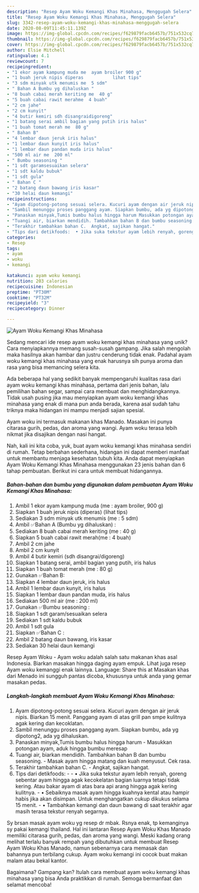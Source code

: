 ```yaml
---
description: "Resep Ayam Woku Kemangi Khas Minahasa, Menggugah Selera"
title: "Resep Ayam Woku Kemangi Khas Minahasa, Menggugah Selera"
slug: 3342-resep-ayam-woku-kemangi-khas-minahasa-menggugah-selera
date: 2020-08-09T11:45:11.139Z
image: https://img-global.cpcdn.com/recipes/f629879facb6457b/751x532cq70/ayam-woku-kemangi-khas-minahasa-foto-resep-utama.jpg
thumbnail: https://img-global.cpcdn.com/recipes/f629879facb6457b/751x532cq70/ayam-woku-kemangi-khas-minahasa-foto-resep-utama.jpg
cover: https://img-global.cpcdn.com/recipes/f629879facb6457b/751x532cq70/ayam-woku-kemangi-khas-minahasa-foto-resep-utama.jpg
author: Elsie Mitchell
ratingvalue: 4.1
reviewcount: 7
recipeingredient:
- "1 ekor ayam kampung muda me  ayam broiler 900 g"
- "1 buah jeruk nipis diperas           lihat tips"
- "3 sdm minyak utk menumis me  5 sdm"
- " Bahan A Bumbu yg dihaluskan "
- "8 buah cabai merah keriting me  40 g"
- "5 buah cabai rawit merahme  4 buah"
- "2 cm jahe"
- "2 cm kunyit"
- "4 butir kemiri sdh disangraidigoreng"
- "1 batang serai ambil bagian yang putih iris halus"
- "1 buah tomat merah me  80 g"
- " Bahan B"
- "4 lembar daun jeruk iris halus"
- "1 lembar daun kunyit iris halus"
- "1 lembar daun pandan muda iris halus"
- "500 ml air me  200 ml"
- " Bumbu seasoning "
- "1 sdt garamsesuaikan selera"
- "1 sdt kaldu bubuk"
- "1 sdt gula"
- " Bahan C "
- "2 batang daun bawang iris kasar"
- "30 helai daun kemangi"
recipeinstructions:
- "Ayam dipotong-potong sesuai selera. Kucuri ayam dengan air jeruk nipis. Biarkan 15 menit. Panggang ayam di atas grill pan smpe kulitnya agak kering dan kecoklatan."
- "Sambil menunggu proses panggang ayam. Siapkan bumbu, ada yg dipotong2, ada yg dihaluskan."
- "Panaskan minyak,Tumis bumbu halus hingga harum Masukkan potongan ayam, aduk hingga bumbu meresap"
- "Tuangi air, biarkan mendidih. Tambahkan bahan B dan bumbu seasoning.  Masak ayam hingga matang dan kuah menyusut. Cek rasa."
- "Terakhir tambahkan bahan C.  Angkat, sajikan hangat."
- "Tips dari detikfoods:  • Jika suka tekstur ayam lebih renyah, goreng sebentar ayam hingga agak kecokelatan bagian luarnya tetapi tidak kering. Atau bakar ayam di atas bara api arang hingga agak kering kulitnya. • Sebaiknya masak ayam hingga kuahnya kental atau hampir habis jika akan disimpan. Untuk menghangatkan cukup dikukus selama 15 menit. • Tambahkan kemangi dan daun bawang di saat terakhir agar masih terasa tekstur renyah segarnya."
categories:
- Resep
tags:
- ayam
- woku
- kemangi

katakunci: ayam woku kemangi 
nutrition: 203 calories
recipecuisine: Indonesian
preptime: "PT30M"
cooktime: "PT32M"
recipeyield: "3"
recipecategory: Dinner

---
```



![Ayam Woku Kemangi Khas Minahasa](https://img-global.cpcdn.com/recipes/f629879facb6457b/751x532cq70/ayam-woku-kemangi-khas-minahasa-foto-resep-utama.jpg)

Sedang mencari ide resep ayam woku kemangi khas minahasa yang unik? Cara menyiapkannya memang susah-susah gampang. Jika salah mengolah maka hasilnya akan hambar dan justru cenderung tidak enak. Padahal ayam woku kemangi khas minahasa yang enak harusnya sih punya aroma dan rasa yang bisa memancing selera kita.

Ada beberapa hal yang sedikit banyak mempengaruhi kualitas rasa dari ayam woku kemangi khas minahasa, pertama dari jenis bahan, lalu pemilihan bahan segar, sampai cara membuat dan menghidangkannya. Tidak usah pusing jika mau menyiapkan ayam woku kemangi khas minahasa yang enak di mana pun anda berada, karena asal sudah tahu triknya maka hidangan ini mampu menjadi sajian spesial.

Ayam woku ini termasuk makanan khas Manado. Masakan ini punya citarasa gurih, pedas, dan aroma yang wangi. Ayam woku terasa lebih nikmat jika disajikan dengan nasi hangat.


Nah, kali ini kita coba, yuk, buat ayam woku kemangi khas minahasa sendiri di rumah. Tetap berbahan sederhana, hidangan ini dapat memberi manfaat untuk membantu menjaga kesehatan tubuh kita. Anda dapat menyiapkan Ayam Woku Kemangi Khas Minahasa menggunakan 23 jenis bahan dan 6 tahap pembuatan. Berikut ini cara untuk membuat hidangannya.

<!--inarticleads1-->

##### Bahan-bahan dan bumbu yang digunakan dalam pembuatan Ayam Woku Kemangi Khas Minahasa:

1. Ambil 1 ekor ayam kampung muda (me : ayam broiler, 900 g)
1. Siapkan 1 buah jeruk nipis (diperas)           (lihat tips)
1. Sediakan 3 sdm minyak utk menumis (me : 5 sdm)
1. Ambil  ✅Bahan A (Bumbu yg dihaluskan) :
1. Sediakan 8 buah cabai merah keriting (me : 40 g)
1. Siapkan 5 buah cabai rawit merah(me : 4 buah)
1. Ambil 2 cm jahe
1. Ambil 2 cm kunyit
1. Ambil 4 butir kemiri (sdh disangrai/digoreng)
1. Siapkan 1 batang serai, ambil bagian yang putih, iris halus
1. Siapkan 1 buah tomat merah (me : 80 g)
1. Gunakan  ✅Bahan B:
1. Siapkan 4 lembar daun jeruk, iris halus
1. Ambil 1 lembar daun kunyit, iris halus
1. Siapkan 1 lembar daun pandan muda, iris halus
1. Sediakan 500 ml air (me : 200 ml)
1. Gunakan  ✅Bumbu seasoning :
1. Siapkan 1 sdt garam/sesuaikan selera
1. Sediakan 1 sdt kaldu bubuk
1. Ambil 1 sdt gula
1. Siapkan  ✅Bahan C :
1. Ambil 2 batang daun bawang, iris kasar
1. Sediakan 30 helai daun kemangi


Resep Ayam Woku - Ayam woku adalah salah satu makanan khas asal Indonesia. Biarkan masakan hingga daging ayam empuk. Lihat juga resep Ayam woku kemanggi enak lainnya. Language: Share this at Masakan khas dari Menado ini sungguh pantas dicoba, khususnya untuk anda yang gemar masakan pedas. 

<!--inarticleads2-->

##### Langkah-langkah membuat Ayam Woku Kemangi Khas Minahasa:

1. Ayam dipotong-potong sesuai selera. Kucuri ayam dengan air jeruk nipis. Biarkan 15 menit. Panggang ayam di atas grill pan smpe kulitnya agak kering dan kecoklatan.
1. Sambil menunggu proses panggang ayam. Siapkan bumbu, ada yg dipotong2, ada yg dihaluskan.
1. Panaskan minyak,Tumis bumbu halus hingga harum - Masukkan potongan ayam, aduk hingga bumbu meresap
1. Tuangi air, biarkan mendidih. Tambahkan bahan B dan bumbu seasoning.  - Masak ayam hingga matang dan kuah menyusut. Cek rasa.
1. Terakhir tambahkan bahan C.  - Angkat, sajikan hangat.
1. Tips dari detikfoods: -  - • Jika suka tekstur ayam lebih renyah, goreng sebentar ayam hingga agak kecokelatan bagian luarnya tetapi tidak kering. Atau bakar ayam di atas bara api arang hingga agak kering kulitnya. - • Sebaiknya masak ayam hingga kuahnya kental atau hampir habis jika akan disimpan. Untuk menghangatkan cukup dikukus selama 15 menit. - • Tambahkan kemangi dan daun bawang di saat terakhir agar masih terasa tekstur renyah segarnya.


Sy brsan masak ayam woku yg resep dr mbak. Rsnya enak, tp kemanginya sy pakai kemangi thailand. Hal ini lantaran Resep Ayam Woku Khas Manado memiliki citarasa gurih, pedas, dan aroma yang wangi. Meski kadang orang melihat terlalu banyak rempah yang dibutuhkan untuk membuat Resep Ayam Woku Khas Manado, namun sebenarnya cara memasak dan bahannya pun terbilang cukup. Ayam woku kemangi ini cocok buat makan malam atau bekal kantor. 

Bagaimana? Gampang kan? Itulah cara membuat ayam woku kemangi khas minahasa yang bisa Anda praktikkan di rumah. Semoga bermanfaat dan selamat mencoba!
